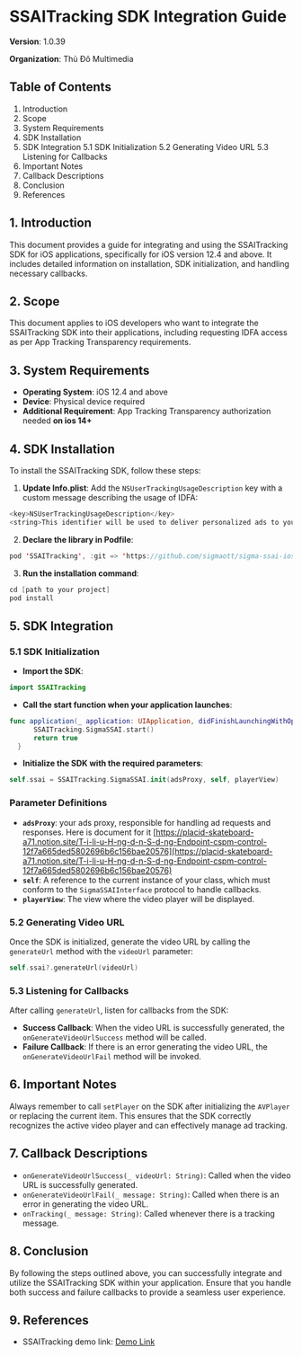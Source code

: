 # SSAITracking SDK Integration Guide

 **Version**: 1.0.39

 **Organization**: Thủ Đô Multimedia

## Table of Contents

1. Introduction
2. Scope
3. System Requirements
4. SDK Installation
5. SDK Integration
   5.1 SDK Initialization
   5.2 Generating Video URL
   5.3 Listening for Callbacks
6. Important Notes
7. Callback Descriptions
8. Conclusion
9. References

## 1. Introduction

This document provides a guide for integrating and using the SSAITracking SDK for iOS applications, specifically for iOS version 12.4 and above. It includes detailed information on installation, SDK initialization, and handling necessary callbacks.

## 2. Scope

This document applies to iOS developers who want to integrate the SSAITracking SDK into their applications, including requesting IDFA access as per App Tracking Transparency requirements.

## 3. System Requirements

* **Operating System**: iOS 12.4 and above
* **Device**: Physical device required
* **Additional Requirement**: App Tracking Transparency authorization needed **on ios 14+**

## 4. SDK Installation

To install the SSAITracking SDK, follow these steps:

1. **Update Info.plist**:
   Add the `NSUserTrackingUsageDescription` key with a custom message describing the usage of IDFA:

```swift
<key>NSUserTrackingUsageDescription</key>
<string>This identifier will be used to deliver personalized ads to you.</string>
```

2. **Declare the library in Podfile**:

```swift
pod 'SSAITracking', :git => 'https://github.com/sigmaott/sigma-ssai-ios.git', :tag => '1.0.39'
```

3. **Run the installation command**:

```swift
cd [path to your project]
pod install
```

## 5. SDK Integration

### 5.1 SDK Initialization

* **Import the SDK**:

```swift
import SSAITracking
```

* **Call the start function when your application launches**:

```swift
func application(_ application: UIApplication, didFinishLaunchingWithOptions launchOptions: [UIApplication.LaunchOptionsKey: Any]?) -> Bool {
      SSAITracking.SigmaSSAI.start()
      return true
  }
```

* **Initialize the SDK with the required parameters**:

```swift
self.ssai = SSAITracking.SigmaSSAI.init(adsProxy, self, playerView)
```

### Parameter Definitions

* **`adsProxy`**: your ads proxy, responsible for handling ad requests and responses. Here is document for it [https://placid-skateboard-a71.notion.site/T-i-li-u-H-ng-d-n-S-d-ng-Endpoint-cspm-control-12f7a665ded5802696b6c156bae20576](https://placid-skateboard-a71.notion.site/T-i-li-u-H-ng-d-n-S-d-ng-Endpoint-cspm-control-12f7a665ded5802696b6c156bae20576)
* **`self`**: A reference to the current instance of your class, which must conform to the `SigmaSSAIInterface` protocol to handle callbacks.
* **`playerView`**: The view where the video player will be displayed.

### 5.2 Generating Video URL

Once the SDK is initialized, generate the video URL by calling the `generateUrl` method with the `videoUrl` parameter:

```swift
self.ssai?.generateUrl(videoUrl)
```

### 5.3 Listening for Callbacks

After calling `generateUrl`, listen for callbacks from the SDK:

* **Success Callback**:
  When the video URL is successfully generated, the `onGenerateVideoUrlSuccess` method will be called.
* **Failure Callback**:
  If there is an error generating the video URL, the `onGenerateVideoUrlFail` method will be invoked.

## 6. Important Notes

Always remember to call `setPlayer` on the SDK after initializing the `AVPlayer` or replacing the current item. This ensures that the SDK correctly recognizes the active video player and can effectively manage ad tracking.

## 7. Callback Descriptions

* `onGenerateVideoUrlSuccess(_ videoUrl: String)`: Called when the video URL is successfully generated.
* `onGenerateVideoUrlFail(_ message: String)`: Called when there is an error in generating the video URL.
* `onTracking(_ message: String)`: Called whenever there is a tracking message.

## 8. Conclusion

By following the steps outlined above, you can successfully integrate and utilize the SSAITracking SDK within your application. Ensure that you handle both success and failure callbacks to provide a seamless user experience.

## 9. References

* SSAITracking demo link: [Demo Link](https://github.com/sigmaott/sigma-ssai-avplayer-sdk)

